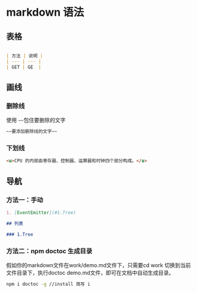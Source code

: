 # markdown 语法

## 表格

```md

| 方法 | 说明 |
| --- | --- |
| GET | GE  |
```

## 画线

### 删除线

使用 `~~`包住要删除的文字
```md
~~要添加删除线的文字~~
```

### 下划线

```md
<u>CPU 的内部由寄存器、控制器、运算器和时钟四个部分构成。</u>
```

## 导航

### 方法一：手动

```md
1. [EventEmitter](#1.Tree)

## 列表

### 1.Tree
```

### 方法二：npm doctoc 生成目录

假如你的markdown文件在work/demo.md文件下，只需要cd work 切换到当前文件目录下，执行doctoc demo.md文件，即可在文档中自动生成目录。
```bash
npm i doctoc -g //install 简写 i
```

